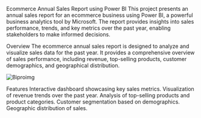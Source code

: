 
Ecommerce Annual Sales Report using Power BI
This project presents an annual sales report for an ecommerce business using Power BI, a powerful business analytics tool by Microsoft. The report provides insights into sales performance, trends, and key metrics over the past year, enabling stakeholders to make informed decisions.

Overview
The ecommerce annual sales report is designed to analyze and visualize sales data for the past year. It provides a comprehensive overview of sales performance, including revenue, top-selling products, customer demographics, and geographical distribution.

![Biproimg](https://github.com/HamirAditya/AnnualSalesReport/assets/160116915/023b449a-66c0-44c1-82e5-2b3ea95aaa62)

Features
Interactive dashboard showcasing key sales metrics.
Visualization of revenue trends over the past year.
Analysis of top-selling products and product categories.
Customer segmentation based on demographics.
Geographic distribution of sales.
